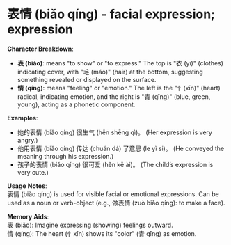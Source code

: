 # **表情 (biǎo qíng) - facial expression; expression**

**Character Breakdown**:  
- **表 (biǎo)**: means "to show" or "to express." The top is "衣 (yī)" (clothes) indicating cover, with "毛 (máo)" (hair) at the bottom, suggesting something revealed or displayed on the surface.  
- **情 (qíng)**: means "feeling" or "emotion." The left is the "忄(xīn)" (heart) radical, indicating emotion, and the right is "青 (qīng)" (blue, green, young), acting as a phonetic component.

**Examples**:  
- 她的表情 (biǎo qíng) 很生气 (hěn shēng qì)。 (Her expression is very angry.)  
- 他用表情 (biǎo qíng) 传达 (chuán dá) 了意思 (le yì si)。 (He conveyed the meaning through his expression.)  
- 孩子的表情 (biǎo qíng) 很可爱 (hěn kě ài)。 (The child’s expression is very cute.)

**Usage Notes**:  
表情 (biǎo qíng) is used for visible facial or emotional expressions. Can be used as a noun or verb-object (e.g., 做表情 (zuò biǎo qíng): to make a face).

**Memory Aids**:  
表 (biǎo): Imagine expressing (showing) feelings outward.  
情 (qíng): The heart (忄xīn) shows its "color" (青 qīng) as emotion.